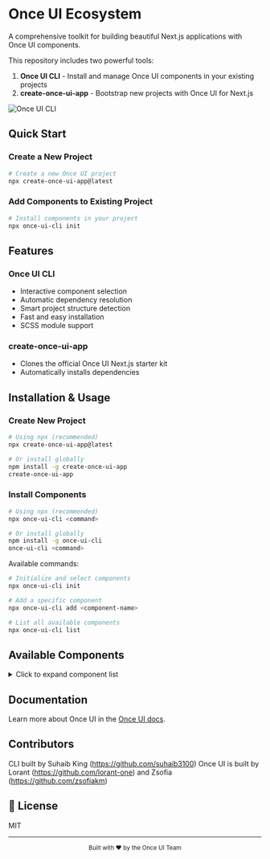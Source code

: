 # Once UI Ecosystem

A comprehensive toolkit for building beautiful Next.js applications with Once UI components.

This repository includes two powerful tools:
1. **Once UI CLI** - Install and manage Once UI components in your existing projects
2. **create-once-ui-app** - Bootstrap new projects with Once UI for Next.js

![Once UI CLI](https://github.com/once-ui-system/nextjs-starter/blob/main/public/images/cover.jpg?raw=true)

## Quick Start

### Create a New Project

```bash
# Create a new Once UI project
npx create-once-ui-app@latest
```

### Add Components to Existing Project

```bash
# Install components in your project
npx once-ui-cli init
```

## Features

### Once UI CLI
- Interactive component selection
- Automatic dependency resolution
- Smart project structure detection
- Fast and easy installation
- SCSS module support

### create-once-ui-app
- Clones the official Once UI Next.js starter kit
- Automatically installs dependencies

## Installation & Usage

### Create New Project

```bash
# Using npx (recommended)
npx create-once-ui-app@latest

# Or install globally
npm install -g create-once-ui-app
create-once-ui-app
```

### Install Components

```bash
# Using npx (recommended)
npx once-ui-cli <command>

# Or install globally
npm install -g once-ui-cli
once-ui-cli <command>
```

Available commands:

```bash
# Initialize and select components
npx once-ui-cli init

# Add a specific component
npx once-ui-cli add <component-name>

# List all available components
npx once-ui-cli list
```

## Available Components

<details>
<summary>Click to expand component list</summary>

- Accordion
- Arrow
- Avatar
- AvatarGroup
- Badge
- Background
- Button
- Carousel
- Card
- Column
- Checkbox
- Chip
- ColorInput
- DateInput
- DatePicker
- DateRangePicker
- Dialog
- Dropdown
- DropdownWrapper
- Fade
- Feedback
- Flex
- GlitchFx
- Grid
- Heading
- HoloFx
- Icon
- IconButton
- InlineCode
- Input
- InteractiveDetails
- Kbd
- LetterFx
- Line
- Logo
- LogoCloud
- NavIcon
- NumberInput
- Option
- PasswordInput
- RadioButton
- RevealFx
- Row
- Scroller
- SegmentedControl
- Select
- Skeleton
- SmartImage
- SmartLink
- Spinner
- StatusIndicator
- StylePanel
- StyleOverlay
- Switch
- Tag
- TagInput
- Text
- Textarea
- TiltFx
- Toast
- Toaster
- ToastProvider
- ToggleButton
- Tooltip
- User
- UserMenu

</details>

## Documentation

Learn more about Once UI in the [Once UI docs](https://once-ui.com/docs).

## Contributors

CLI built by Suhaib King (https://github.com/suhaib3100)
Once UI is built by Lorant (https://github.com/lorant-one) and Zsofia (https://github.com/zsofiakm)

## 📄 License

MIT

---

<div align="center">
  <sub>Built with ❤️ by the Once UI Team</sub>
</div>